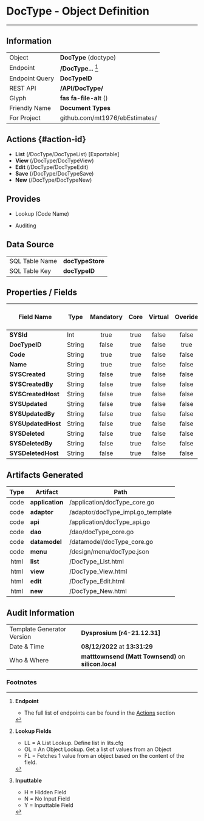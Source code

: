 # **DocType** - Object Definition
---
##  Information
|   |   |
|---|---|
|Object         |**DocType** (doctype) |
|Endpoint 	    |**/DocType...** [^1]|
|Endpoint Query |**DocTypeID**|
|REST API|**/API/DocType/**|
Glyph|**fas fa-file-alt** ()
Friendly Name|**Document Types**|
|For Project    |github.com/mt1976/ebEstimates/|

##  Actions {#action-id}
* **List** (/DocType/DocTypeList) [Exportable]
* **View** (/DocType/DocTypeView)
* **Edit** (/DocType/DocTypeEdit)
* **Save** (/DocType/DocTypeSave)
* **New** (/DocType/DocTypeNew)








##  Provides
 * Lookup (Code Name)

* Auditing 




##  Data Source 
|   |   |
|---|---|
SQL Table Name       | **docTypeStore**
SQL Table Key | **docTypeID**



##  Properties / Fields
| Field Name| Type | Mandatory | Core | Virtual | Overide | Lookup [^2]| Lookup Object      | Lookup Field Source         | Lookup Return Value                | Inputable [^3]|DB Column|Default Value| No Change | Callout | Internal | Display | Mask |
| -- | --  | :--: | :--: | :--: |:--: |:--: |:--: |-- |-- |:--: |-- | --| :--: | :--: | :--: | -- | -- |
|**SYSId**|Int|true|true|false|false|||||NH|_id|0|false|false|true|text||
|**DocTypeID**|String|false|true|false|true|||||H|docTypeID||true|false|false|text||
|**Code**|String|true|true|false|false|||||Y|code||false|false|false|text||
|**Name**|String|true|true|false|false|||||Y|name||false|false|false|text||
|**SYSCreated**|String|false|true|false|false|||||NH|_created||false|false|true|text||
|**SYSCreatedBy**|String|false|true|false|false|||||NH|_createdBy||false|false|true|text||
|**SYSCreatedHost**|String|false|true|false|false|||||NH|_createdHost||false|false|true|text||
|**SYSUpdated**|String|false|true|false|false|||||NH|_updated||false|false|true|text||
|**SYSUpdatedBy**|String|false|true|false|false|||||NH|_updatedBy||false|false|true|text||
|**SYSUpdatedHost**|String|false|true|false|false|||||NH|_updatedHost||false|false|true|text||
|**SYSDeleted**|String|false|true|false|false|||||NH|_deleted||false|false|true|text||
|**SYSDeletedBy**|String|false|true|false|false|||||NH|_deletedBy||false|false|true|text||
|**SYSDeletedHost**|String|false|true|false|false|||||NH|_deletedHost||false|false|true|text||


##  Artifacts Generated
| Type | Artifact | Path|
| :--: | -- | -- |
| code | **application** | /application/docType_core.go |
| code | **adaptor** | /adaptor/docType_impl.go_template |
| code | **api** | /application/docType_api.go |
| code | **dao** | /dao/docType_core.go |
| code | **datamodel** | /datamodel/docType_core.go |
| code | **menu** | /design/menu/docType.json |
| html | **list** | /DocType_List.html |
| html | **view** | /DocType_View.html |
| html | **edit** | /DocType_Edit.html |
| html | **new** | /DocType_New.html |


## Audit Information
|   |   |
|---|---|
Template Generator Version   | **Dysprosium [r4-21.12.31]**
Date & Time		     | **08/12/2022** at **13:31:29**
Who & Where		     | **matttownsend (Matt Townsend)** on **silicon.local**

### Footnotes
[^1]: **Endpoint**
    * The full list of endpoints can be found in the [Actions](#action-id) section
[^2]: **Lookup Fields**
    * LL = A List Lookup. Define list in lits.cfg
    * OL = An Object Lookup. Get a list of values from an Object
    * FL = Fetches 1 value from an object based on the content of the field. 
[^3]: **Inputtable**   
    * H = Hidden Field
    * N = No Input Field
    * Y = Inputtable Field